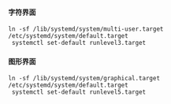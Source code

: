 #### 字符界面
`ln -sf /lib/systemd/system/multi-user.target /etc/systemd/system/default.target`  
` systemctl set-default runlevel3.target`


#### 图形界面
`ln -sf /lib/systemd/system/graphical.target /etc/systemd/system/default.target`  
` systemctl set-default runlevel5.target`

